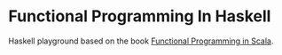 # Functional Programming In Haskell

Haskell playground based on the book [Functional Programming in Scala](https://www.manning.com/books/functional-programming-in-scala).
